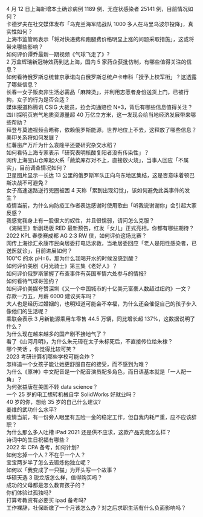4 月 12 日上海新增本土确诊病例 1189 例、无症状感染者 25141 例，目前情况如何？  
卡德罗夫在社交媒体发布「乌克兰海军陆战队 1000 多人在马里乌波尔投降」，真实性如何？  
上海市监管局表示「将对快递费和跑腿费价格明显上涨的问题采取措施」，这或将带来哪些影响？  
如何评价谭乔最新一期视频《气球飞走了》?  
2 万盒辉瑞新冠特效药到达上海，国内 5 家药企获批仿制，有哪些值得关注的信息？  
如何看待俄罗斯总统普京承诺向白俄罗斯总统卢卡申科「授予上校军衔」？这透露了哪些信息？  
长春一女子贩卖非生活必需品「麻辣烫」，并利用志愿者身份送货上门，已被行拘，女子的行为是否合适？  
媒体报道称腾讯 CSIG 大裁员，拉会沟通赔偿 N+3，背后有哪些信息值得关注？  
四川探明页岩气地质资源量超 40 万亿立方米，这一发现会给当地经济发展带来哪些帮助？  
拜登与莫迪视频会晤称，依赖俄罗斯能源，世界地位上不去，这释放了哪些信息？美印关系将如何发展？  
红薯亩产万斤为什么袁隆平还要研究杂交水稻？  
如何看待上海专家表示「研究表明核酸复阳者没有传染性」？  
网传上海宝山仓库起火系「蔬菜库存对不上，直接放火烧」，当事人回应「不属实」，目前调查情况如何？  
卫星图片显示一长达 13 公里的俄罗斯军队正向乌东地区集结，这是否意味着顿巴斯决战不可避免？  
女子高速迷路逆行兜圈被困 4 天称「累到出现幻觉」，该如何避免此类事件的发生？  
疫情当前，为什么向防疫工作者表达感谢时使用歌曲「听我说谢谢你」会引起大家反感？  
我感觉我身上有一股很大的奴性，并且很懦弱，请问怎么克服？  
《海贼王》新剧场版 RED 最新预告，红发「女儿」正式亮相，你都有哪些期待？  
2022 KPL 春季赛成都 AG 2:3 RW 侠，如何评价这场比赛？  
网传上海徐汇永康市民向居委打电话求救，当地居委回应「老人是阳性感染者，已送医就诊」，目前进展如何？  
100℃ 的水 pH=6，那为什么我喝开水的时候没感到酸？  
如何评价美剧《月光骑士》第三集《老好人》？  
如何评价俄罗斯掌握了布查事件有英国军情六处参与的情报?  
如何看待气球哥签约？  
如何评价美媒夸赞深圳《又一个中国城市的十亿美元富豪人数超过纽约》一文？  
存款一万五，月薪 6000 建议买车吗？  
大人也是经历过婚姻的，也明知道可能会不幸福，为什么还会催促自己的孩子步入像他们的生活呢？  
乘联会表示 3 月新能源乘用车零售 44.5 万辆，同比增长超 137%，这数据说明了什么？  
为什么现在越来越多的国产剧不接地气了？  
看了《山河月明》，为什么朱元璋在太子朱标死后，不直接传位给朱棣？  
哪个笑话 ，你觉得比较可笑？  
2023 考研计算机哪些学校可能会炸？  
怎样追一个女孩子能让她更舒服自在的接受，而不感到为难？  
为什么《原神》中文配音是一个配音演员配多角色，而日语基本就是「一人配一角」？  
为何张益唐在美国不转 data science？  
一个 25 岁的电工想转机械自学 SolidWorks 好就业吗？  
40 岁的你，想给 35 岁的自己什么建议?  
姜维的武功什么水平?  
疫情当前，有一份旁人眼里有五险一金的稳定工作，但自我内耗严重，应不应该辞职？  
为什么那么多人吐槽 iPad 2021 还是供不应求，这款产品究竟怎么样？  
诗词中的生日祝福有哪些？  
2022 年 CPA 备考，如何计划?  
如何忘掉一个人？不在乎一个人？  
宝宝两岁半了怎么去锻炼他独立呢？  
如何以「我变成了一只猫」为开头写一个故事？  
华硕天选 3 锐龙版怎么样，值得购买吗？  
成功的父母都是怎么教育孩子的？  
你们体验过孤独吗?  
打算考教资有必要买 ipad 备考吗?  
工作裸辞，社保断缴了一个月该怎么办？对之后求职生活有什么负面影响吗？  
